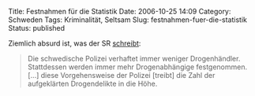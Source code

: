 Title: Festnahmen für die Statistik
Date: 2006-10-25 14:09
Category: Schweden
Tags: Kriminalität, Seltsam
Slug: festnahmen-fuer-die-statistik
Status: published

Ziemlich absurd ist, was der SR
[schreibt](http://www.sr.se/cgi-bin/International/nyhetssidor/artikel.asp?ProgramID=2108&Nyheter=&format=1&artikel=993138):

> Die schwedische Polizei verhaftet immer weniger Drogenhändler.
> Stattdessen werden immer mehr Drogenabhängige festgenommen. [...]
> diese Vorgehensweise der Polizei [treibt] die Zahl der aufgeklärten
> Drogendelikte in die Höhe.

